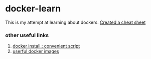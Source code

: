 
# docker-learn
This is my attempt at learning about dockers. [Created a cheat sheet](docker_cheat-sheet.md)

### other useful links
1. [docker install : convenient script ](https://docs.docker.com)
2. [userful docker images](https://hub.docker.com)

